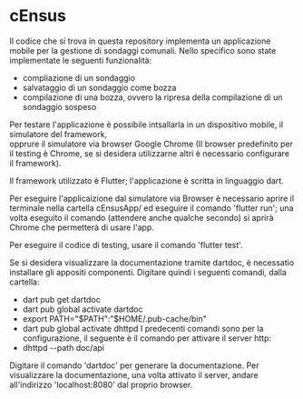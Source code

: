 # cEnsus

Il codice che si trova in questa repository implementa un applicazione mobile per la gestione di sondaggi comunali.
Nello specifico sono state implementate le seguenti funzionalità:
- compliazione di un sondaggio
- salvataggio di un sondaggio come bozza
- compilazione di una bozza, ovvero la ripresa della compilazione di un sondaggio sospeso

Per testare l'applicazione è possibile intsallarla in un dispositivo mobile, il simulatore del framework,  
opprure il simulatore via browser Google Chrome (Il browser predefinito per il testing è Chrome, se si desidera utilizzarne altri è necessario configurare il framework).

Il framework utilizzato è Flutter; l'applicazione è scritta in linguaggio dart.

Per eseguire l'applicaizione dal simulatore via Browser è necessario aprire il terminale nella cartella cEnsusApp/ ed eseguire il comando 'flutter run'; una volta eseguito il comando (attendere anche qualche secondo) si aprirà Chrome che permetterà di usare l'app.

Per eseguire il codice di testing, usare il comando 'flutter test'.

Se si desidera visualizzare la documentazione tramite dartdoc, è necessatio installare gli appositi componenti.
Digitare quindi i seguenti comandi, dalla cartella:
- dart pub get dartdoc
- dart pub global activate dartdoc
- export PATH="$PATH":"$HOME/.pub-cache/bin"
- dart pub global activate dhttpd
I predecenti comandi sono per la configurazione, il seguente è il comando per attivare il server http:
- dhttpd --path doc/api

Digitare il comando 'dartdoc' per generare la documentazione.
Per visualizzare la documentazione, una volta attivato il server, andare all'indirizzo 'localhost:8080' dal proprio browser.
